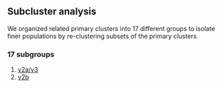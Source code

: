 ## Subcluster analysis

We organized related primary clusters into 17 different groups to isolate finer populations by re-clustering subsets of the primary clusters.

### 17 subgroups
1. [v2a/v3](v2a.html)
2. [v2b](v2b.html)

